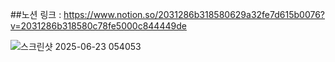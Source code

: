 ##노션 링크 : https://www.notion.so/2031286b318580629a32fe7d615b0076?v=2031286b318580c78fe5000c844449de

![스크린샷 2025-06-23 054053](https://github.com/user-attachments/assets/cfb05517-14be-4da3-9357-64aaf30c8370)
